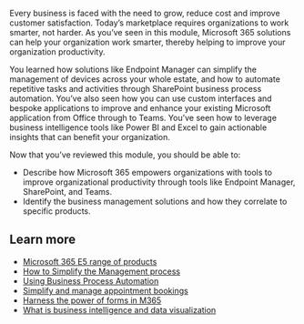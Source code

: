 Every business is faced with the need to grow, reduce cost and improve customer satisfaction. Today’s marketplace requires organizations to work smarter, not harder. As you’ve seen in this module, Microsoft 365 solutions can help your organization work smarter, thereby helping to improve your organization productivity.

You learned how solutions like Endpoint Manager can simplify the management of devices across your whole estate, and how to automate repetitive tasks and activities through SharePoint business process automation. You’ve also seen how you can use custom interfaces and bespoke applications to improve and enhance your existing Microsoft application from Office through to Teams. You’ve seen how to leverage business intelligence tools like Power BI and Excel to gain actionable insights that can benefit your organization.

Now that you’ve reviewed this module, you should be able to:

 -  Describe how Microsoft 365 empowers organizations with tools to improve organizational productivity through tools like Endpoint Manager, SharePoint, and Teams.
 -  Identify the business management solutions and how they correlate to specific products.

## Learn more

 -  [Microsoft 365 E5 range of products](https://www.microsoft.com/microsoft-365/enterprise-e5-business-software?activetab=pivot:overviewtab)
 -  [How to Simplify the Management process](https://www.microsoft.com/microsoft-365/business/simplified-management)
 -  [Using Business Process Automation](https://www.microsoft.com/microsoft-365/business/business-process-automation)
 -  [Simplify and manage appointment bookings](https://www.microsoft.com/microsoft-365/business/scheduling-and-booking-app)
 -  [Harness the power of forms in M365](https://www.microsoft.com/microsoft-365/business/forms-workflow-management)
 -  [What is business intelligence and data visualization](https://www.microsoft.com/microsoft-365/business/business-intelligence-data-visualization-software)
